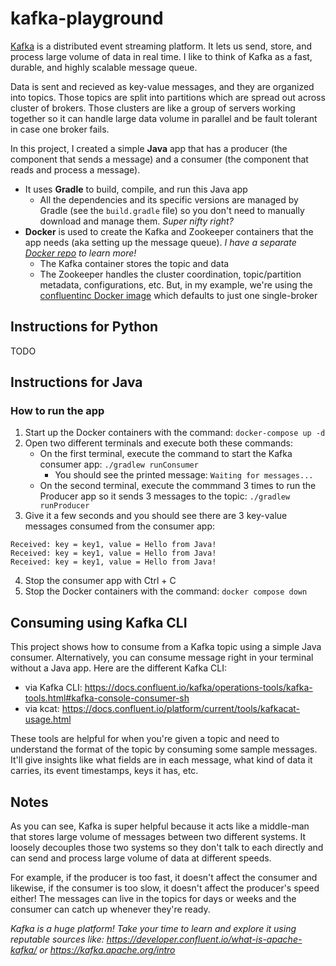 # kafka-playground

[Kafka](https://kafka.apache.org) is a distributed event streaming platform. It lets us send, store, and process large volume of data in real time. I like to think of Kafka as a fast, durable, and highly scalable message queue.

Data is sent and recieved as key-value messages, and they are organized into topics. Those topics are split into partitions which are spread out across cluster of brokers. Those clusters are like a group of servers working together so it can handle large data volume in parallel and be fault tolerant in case one broker fails.

In this project, I created a simple **Java** app that has a producer (the component that sends a message) and a consumer (the component that reads and process a message). 
  * It uses **Gradle** to build, compile, and run this Java app
      * All the dependencies and its specific versions are managed by Gradle (see the `build.gradle` file) so you don't need to manually download and manage them. _Super nifty right?_
  * **Docker** is used to create the Kafka and Zookeeper containers that the app needs (aka setting up the message queue). _I have a separate [Docker repo](https://github.com/mai-thao/docker-playground) to learn more!_
      * The Kafka container stores the topic and data
      * The Zookeeper handles the cluster coordination, topic/partition metadata, configurations, etc. But, in my example, we're using the [confluentinc Docker image](https://hub.docker.com/r/confluentinc/cp-kafka) which defaults to just one single-broker

## Instructions for Python
TODO

## Instructions for Java
### How to run the app
1) Start up the Docker containers with the command: `docker-compose up -d`
2) Open two different terminals and execute both these commands:
    * On the first terminal, execute the command to start the Kafka consumer app: `./gradlew runConsumer`
       * You should see the printed message: `Waiting for messages...` 
    * On the second terminal, execute the commmand 3 times to run the Producer app so it sends 3 messages to the topic: `./gradlew runProducer`
3) Give it a few seconds and you should see there are 3 key-value messages consumed from the consumer app:
```
Received: key = key1, value = Hello from Java!
Received: key = key1, value = Hello from Java!
Received: key = key1, value = Hello from Java!
```
4) Stop the consumer app with Ctrl + C
5) Stop the Docker containers with the command: `docker compose down`

## Consuming using Kafka CLI
This project shows how to consume from a Kafka topic using a simple Java consumer. Alternatively, you can consume message right in your terminal without a Java app. Here are the different Kafka CLI:
* via Kafka CLI: https://docs.confluent.io/kafka/operations-tools/kafka-tools.html#kafka-console-consumer-sh
* via kcat: https://docs.confluent.io/platform/current/tools/kafkacat-usage.html

These tools are helpful for when you're given a topic and need to understand the format of the topic by consuming some sample messages. It'll give insights like what fields are in each message, what kind of data it carries, its event timestamps, keys it has, etc. 

## Notes

As you can see, Kafka is super helpful because it acts like a middle-man that stores large volume of messages between two different systems. It loosely decouples those two systems so they don't talk to each directly and can send and process large volume of data at different speeds. 

For example, if the producer is too fast, it doesn't affect the consumer and likewise, if the consumer is too slow, it doesn't affect the producer's speed either! The messages can live in the topics for days or weeks and the consumer can catch up whenever they're ready.

_Kafka is a huge platform! Take your time to learn and explore it using reputable sources like: https://developer.confluent.io/what-is-apache-kafka/ or https://kafka.apache.org/intro_
